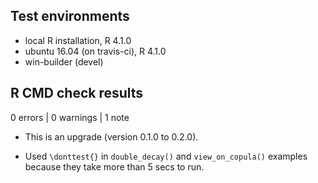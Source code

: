 ## Test environments
* local R installation, R 4.1.0
* ubuntu 16.04 (on travis-ci), R 4.1.0
* win-builder (devel)

## R CMD check results

0 errors | 0 warnings | 1 note

* This is an upgrade (version 0.1.0 to 0.2.0).

* Used `\donttest{}` in `double_decay()` and `view_on_copula()` examples because they take more than 5 secs to run.
